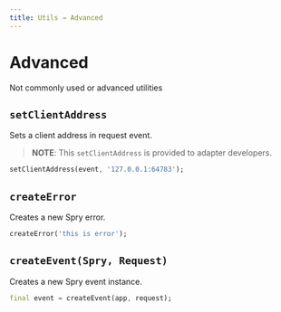 ```yaml
---
title: Utils → Advanced
---
```


# Advanced

Not commonly used or advanced utilities

## `setClientAddress`

Sets a client address in request event.

> **NOTE**: This `setClientAddress` is provided to adapter developers.

```dart
setClientAddress(event, '127.0.0.1:64783');
```

## `createError`

Creates a new Spry error.

```dart
createError('this is error');
```

## `createEvent(Spry, Request)`

Creates a new Spry event instance.

```dart
final event = createEvent(app, request);
```
